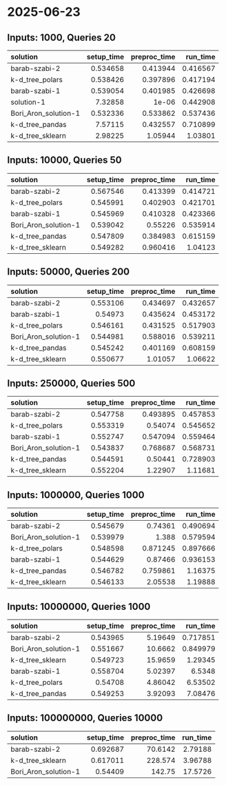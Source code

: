 # 2025-06-23

## Inputs: 1000, Queries 20

| solution             |   setup_time |   preproc_time |   run_time |
|:---------------------|-------------:|---------------:|-----------:|
| barab-szabi-2        |     0.534658 |       0.413944 |   0.416567 |
| k-d_tree_polars      |     0.538426 |       0.397896 |   0.417194 |
| barab-szabi-1        |     0.539054 |       0.401985 |   0.426698 |
| solution-1           |     7.32858  |       1e-06    |   0.442908 |
| Bori_Aron_solution-1 |     0.532336 |       0.533862 |   0.537436 |
| k-d_tree_pandas      |     7.57115  |       0.432557 |   0.710899 |
| k-d_tree_sklearn     |     2.98225  |       1.05944  |   1.03801  |

## Inputs: 10000, Queries 50

| solution             |   setup_time |   preproc_time |   run_time |
|:---------------------|-------------:|---------------:|-----------:|
| barab-szabi-2        |     0.567546 |       0.413399 |   0.414721 |
| k-d_tree_polars      |     0.545991 |       0.402903 |   0.421701 |
| barab-szabi-1        |     0.545969 |       0.410328 |   0.423366 |
| Bori_Aron_solution-1 |     0.539042 |       0.55226  |   0.535914 |
| k-d_tree_pandas      |     0.547809 |       0.384983 |   0.615159 |
| k-d_tree_sklearn     |     0.549282 |       0.960416 |   1.04123  |

## Inputs: 50000, Queries 200

| solution             |   setup_time |   preproc_time |   run_time |
|:---------------------|-------------:|---------------:|-----------:|
| barab-szabi-2        |     0.553106 |       0.434697 |   0.432657 |
| barab-szabi-1        |     0.54973  |       0.435624 |   0.453172 |
| k-d_tree_polars      |     0.546161 |       0.431525 |   0.517903 |
| Bori_Aron_solution-1 |     0.544981 |       0.588016 |   0.539211 |
| k-d_tree_pandas      |     0.545242 |       0.401169 |   0.608159 |
| k-d_tree_sklearn     |     0.550677 |       1.01057  |   1.06622  |

## Inputs: 250000, Queries 500

| solution             |   setup_time |   preproc_time |   run_time |
|:---------------------|-------------:|---------------:|-----------:|
| barab-szabi-2        |     0.547758 |       0.493895 |   0.457853 |
| k-d_tree_polars      |     0.553319 |       0.54074  |   0.545652 |
| barab-szabi-1        |     0.552747 |       0.547094 |   0.559464 |
| Bori_Aron_solution-1 |     0.543837 |       0.768687 |   0.568731 |
| k-d_tree_pandas      |     0.544591 |       0.50441  |   0.728903 |
| k-d_tree_sklearn     |     0.552204 |       1.22907  |   1.11681  |

## Inputs: 1000000, Queries 1000

| solution             |   setup_time |   preproc_time |   run_time |
|:---------------------|-------------:|---------------:|-----------:|
| barab-szabi-2        |     0.545679 |       0.74361  |   0.490694 |
| Bori_Aron_solution-1 |     0.539979 |       1.388    |   0.579594 |
| k-d_tree_polars      |     0.548598 |       0.871245 |   0.897666 |
| barab-szabi-1        |     0.544629 |       0.87466  |   0.936153 |
| k-d_tree_pandas      |     0.546782 |       0.759861 |   1.16375  |
| k-d_tree_sklearn     |     0.546133 |       2.05538  |   1.19888  |

## Inputs: 10000000, Queries 1000

| solution             |   setup_time |   preproc_time |   run_time |
|:---------------------|-------------:|---------------:|-----------:|
| barab-szabi-2        |     0.543965 |        5.19649 |   0.717851 |
| Bori_Aron_solution-1 |     0.551667 |       10.6662  |   0.849979 |
| k-d_tree_sklearn     |     0.549723 |       15.9659  |   1.29345  |
| barab-szabi-1        |     0.558704 |        5.02397 |   6.5348   |
| k-d_tree_polars      |     0.54708  |        4.86042 |   6.53502  |
| k-d_tree_pandas      |     0.549253 |        3.92093 |   7.08476  |

## Inputs: 100000000, Queries 10000

| solution             |   setup_time |   preproc_time |   run_time |
|:---------------------|-------------:|---------------:|-----------:|
| barab-szabi-2        |     0.692687 |        70.6142 |    2.79188 |
| k-d_tree_sklearn     |     0.617011 |       228.574  |    3.96788 |
| Bori_Aron_solution-1 |     0.54409  |       142.75   |   17.5726  |